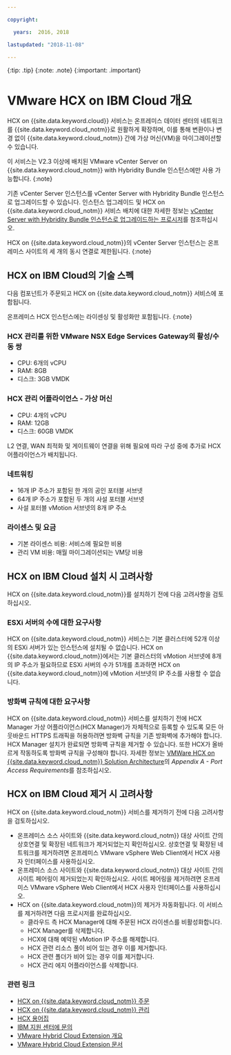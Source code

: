 ```yaml
---

copyright:

  years:  2016, 2018

lastupdated: "2018-11-08"

---
```


{:tip: .tip}
{:note: .note}
{:important: .important}

# VMware HCX on IBM Cloud 개요

HCX on {{site.data.keyword.cloud}} 서비스는 온프레미스 데이터 센터의 네트워크를 {{site.data.keyword.cloud_notm}}로 원활하게 확장하며, 이를 통해 변환이나 변경 없이 {{site.data.keyword.cloud_notm}} 간에 가상 머신(VM)을 마이그레이션할 수 있습니다.

이 서비스는 V2.3 이상에 배치된 VMware vCenter Server on {{site.data.keyword.cloud_notm}} with Hybridity Bundle 인스턴스에만 사용 가능합니다.
{:note}

기존 vCenter Server 인스턴스를 vCenter Server with Hybridity Bundle 인스턴스로 업그레이드할 수 있습니다. 인스턴스 업그레이드 및 HCX on {{site.data.keyword.cloud_notm}} 서비스 배치에 대한 자세한 정보는 [vCenter Server with Hybridity Bundle 인스턴스로 업그레이드하는 프로시저](../vcenter/vc_applyingupdates.html#procedure-to-upgrade-to-the-vcenter-server-with-hybridity-bundle-instance)를 참조하십시오.

HCX on {{site.data.keyword.cloud_notm}}의 vCenter Server 인스턴스는 온프레미스 사이트의 세 개의 동시 연결로 제한됩니다.
{:note}

## HCX on IBM Cloud의 기술 스펙

다음 컴포넌트가 주문되고 HCX on {{site.data.keyword.cloud_notm}} 서비스에 포함됩니다.

온프레미스 HCX 인스턴스에는 라이센싱 및 활성화만 포함됩니다.
{:note}

### HCX 관리를 위한 VMware NSX Edge Services Gateway의 활성/수동 쌍

* CPU: 6개의 vCPU
* RAM: 8GB
* 디스크: 3GB VMDK

### HCX 관리 어플라이언스 - 가상 머신

* CPU: 4개의 vCPU
* RAM: 12GB
* 디스크: 60GB VMDK

L2 연결, WAN 최적화 및 게이트웨이 연결을 위해 필요에 따라 구성 중에 추가로 HCX 어플라이언스가 배치됩니다.

### 네트워킹

* 16개 IP 주소가 포함된 한 개의 공인 포터블 서브넷
* 64개 IP 주소가 포함된 두 개의 사설 포터블 서브넷
* 사설 포터블 vMotion 서브넷의 8개 IP 주소

### 라이센스 및 요금

* 기본 라이센스 비용: 서비스에 필요한 비용
* 관리 VM 비용: 매월 마이그레이션되는 VM당 비용

## HCX on IBM Cloud 설치 시 고려사항

HCX on {{site.data.keyword.cloud_notm}}를 설치하기 전에 다음 고려사항을 검토하십시오.

### ESXi 서버의 수에 대한 요구사항

HCX on {{site.data.keyword.cloud_notm}} 서비스는 기본 클러스터에 52개 이상의 ESXi 서버가 있는 인스턴스에 설치될 수 없습니다. HCX on {{site.data.keyword.cloud_notm}}에서는 기본 클러스터의 vMotion 서브넷에 8개의 IP 주소가 필요하므로 ESXi 서버의 수가 51개를 초과하면 HCX on {{site.data.keyword.cloud_notm}}에 vMotion 서브넷의 IP 주소를 사용할 수 없습니다.

### 방화벽 규칙에 대한 요구사항

HCX on {{site.data.keyword.cloud_notm}} 서비스를 설치하기 전에 HCX Manager 가상 어플라이언스(HCX Manager)가 자체적으로 등록할 수 있도록 모든 아웃바운드 HTTPS 트래픽을 허용하려면 방화벽 규칙을 기존 방화벽에 추가해야 합니다. HCX Manager 설치가 완료되면 방화벽 규칙을 제거할 수 있습니다. 또한 HCX가 올바르게 작동하도록 방화벽 규칙을 구성해야 합니다. 자세한 정보는 [VMWare HCX on {{site.data.keyword.cloud_notm}} Solution Architecture](https://www.ibm.com/cloud/garage/files/HCX_Architecture_Design.pdf)의 *Appendix A - Port Access Requirements*를 참조하십시오.

## HCX on IBM Cloud 제거 시 고려사항

HCX on {{site.data.keyword.cloud_notm}} 서비스를 제거하기 전에 다음 고려사항을 검토하십시오.
* 온프레미스 소스 사이트와 {{site.data.keyword.cloud_notm}} 대상 사이트 간의 상호연결 및 확장된 네트워크가 제거되었는지 확인하십시오. 상호연결 및 확장된 네트워크를 제거하려면 온프레미스 VMware vSphere Web Client에서 HCX 사용자 인터페이스를 사용하십시오.
* 온프레미스 소스 사이트와 {{site.data.keyword.cloud_notm}} 대상 사이트 간의 사이트 페어링이 제거되었는지 확인하십시오. 사이트 페어링을 제거하려면 온프레미스 VMware vSphere Web Client에서 HCX 사용자 인터페이스를 사용하십시오.
* HCX on {{site.data.keyword.cloud_notm}}의 제거가 자동화됩니다. 이 서비스를 제거하려면 다음 프로시저를 완료하십시오.
   * 클라우드 측 HCX Manager에 대해 주문된 HCX 라이센스를 비활성화합니다.
   * HCX Manager를 삭제합니다.
   * HCX에 대해 예약된 vMotion IP 주소를 해제합니다.
   * HCX 관련 리소스 풀이 비어 있는 경우 이를 제거합니다.
   * HCX 관련 폴더가 비어 있는 경우 이를 제거합니다.
   * HCX 관리 에지 어플라이언스를 삭제합니다.

### 관련 링크

* [HCX on {{site.data.keyword.cloud_notm}} 주문](hcx_ordering.html)
* [HCX on {{site.data.keyword.cloud_notm}} 관리](managinghcx.html)
* [HCX 용어집](hcx_glossary.html)
* [IBM 지원 센터에 문의](../vmonic/trbl_support.html)
* [VMware Hybrid Cloud Extension 개요](https://cloud.vmware.com/vmware-hcx)
* [VMware Hybrid Cloud Extension 문서](https://cloud.vmware.com/vmware-hcx/resources)
